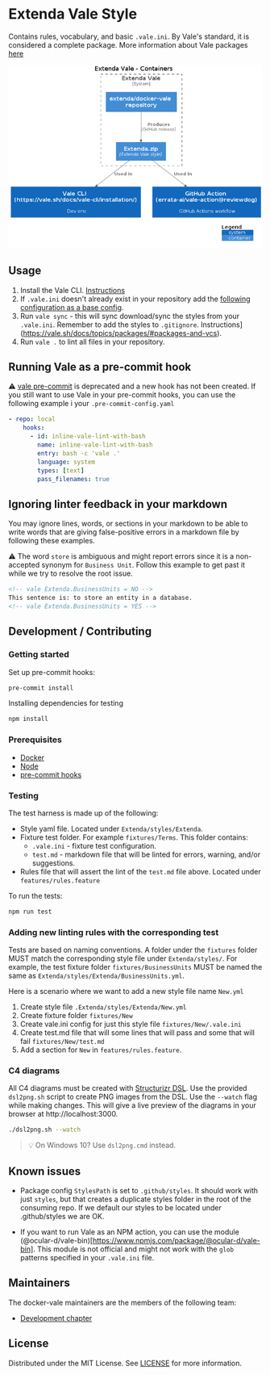 # Extenda Vale Style

Contains rules, vocabulary, and basic `.vale.ini`.
By Vale's standard, it is considered a complete package.
More information about Vale packages [here](https://vale.sh/docs/topics/packages/)

![Extenda Vale](images/structurizr-ExtendaVale-Container.png)

## Usage

1. Install the Vale CLI. [Instructions](https://vale.sh/docs/vale-cli/installation/)
2. If `.vale.ini` doesn't already exist in your repository add the [following configuration as a base config](docs/base-ini-config.md).
3. Run `vale sync` - this will sync download/sync the styles from your `.vale.ini`.
   Remember to add the styles to `.gitignore`.
   Instructions](https://vale.sh/docs/topics/packages/#packages-and-vcs).
4. Run `vale .` to lint all files in your repository.

[//]: # (## Running docker-vale as Pre-commit hook)
[//]: # ()
[//]: # (Vale lint is a part of [Extenda pre-commit hooks]&#40;https://github.com/extenda/pre-commit-hooks&#41;, and you configure it in the following way.)
[//]: # ()
[//]: # (```yaml)
[//]: # (- repo: git://github.com/extenda/pre-commit-hooks)
[//]: # (    rev: v0.7 # Use the ref you want to point at)
[//]: # (    hooks:)
[//]: # (      - id: vale)
[//]: # (```)

## Running Vale as a pre-commit hook

:warning:
[vale pre-commit](https://github.com/extenda/pre-commit-hooks#available-hooks) is deprecated
and a new hook has not been created.
If you still want to use Vale in your pre-commit hooks,
you can use the following example i your `.pre-commit-config.yaml`

```yaml
- repo: local
    hooks:
      - id: inline-vale-lint-with-bash
        name: inline-vale-lint-with-bash
        entry: bash -c 'vale .'
        language: system
        types: [text]
        pass_filenames: true
```

## Ignoring linter feedback in your markdown

You may ignore lines, words,
or sections in your markdown to be able
to write words that are giving false-positive errors in a markdown file by following these examples.

:warning:
The word `store` is ambiguous and might report errors since it is a non-accepted synonym for `Business Unit`.
Follow this example to get past it while we try to resolve the root issue.

```md
<!-- vale Extenda.BusinessUnits = NO -->
This sentence is: to store an entity in a database.
<!-- vale Extenda.BusinessUnits = YES -->
```

## Development / Contributing

### Getting started

Set up pre-commit hooks:
```bash
pre-commit install
```

Installing dependencies for testing
```bash
npm install
```

### Prerequisites

* [Docker](https://docs.docker.com/get-docker/)
* [Node](https://nodejs.org/)
* [pre-commit hooks](https://pre-commit.com/)

### Testing

The test harness is made up of the following:
* Style yaml file. Located under `Extenda/styles/Extenda`.
* Fixture test folder. For example `fixtures/Terms`. This folder contains:
  * `.vale.ini` - fixture test configuration.
  * `test.md` - markdown file that will be linted for errors, warning, and/or suggestions.
* Rules file that will assert the lint of the `test.md` file above. Located under `features/rules.feature`

To run the tests:

```bash
npm run test
```

### Adding new linting rules with the corresponding test

Tests are based on naming conventions.
A folder under the `fixtures` folder MUST match the corresponding style file under `Extenda/styles/`.
For example,
the test fixture folder `fixtures/BusinessUnits` MUST be named the same as `Extenda/styles/Extenda/BusinessUnits.yml`.

Here is a scenario where we want to add a new style file name `New.yml`

1. Create style file `.Extenda/styles/Extenda/New.yml`
2. Create fixture folder `fixtures/New`
3. Create vale.ini config for just this style file `fixtures/New/.vale.ini`
4. Create test.md file that will some lines that will pass and some that will fail `fixtures/New/test.md`
5. Add a section for `New` in `features/rules.feature`.

### C4 diagrams

All C4 diagrams must be created with [Structurizr DSL](https://github.com/structurizr/dsl#readme). Use the provided
`dsl2png.sh` script to create PNG images from the DSL. Use the `--watch` flag while making changes.
This will give a live preview of the diagrams in your browser at http://localhost:3000.

```bash
./dsl2png.sh --watch
```
> :bulb: On Windows 10? Use `dsl2png.cmd` instead.

## Known issues

* Package config `StylesPath` is set to `.github/styles`.
  It should work with just `styles`, but that creates a duplicate styles folder in the root of the consuming repo.
  If we default our styles to be located under .github/styles we are OK.

* If you want to run Vale as an NPM action, you can use the module
  (@ocular-d/vale-bin)[https://www.npmjs.com/package/@ocular-d/vale-bin].
  This module is not official and might not work with the `glob` patterns specified in your `.vale.ini` file.

## Maintainers

The docker-vale maintainers are the members of the following team:

- [Development chapter](https://github.com/orgs/extenda/teams/chapter-development)


## License
Distributed under the MIT License. See [LICENSE](LICENSE) for more information.
